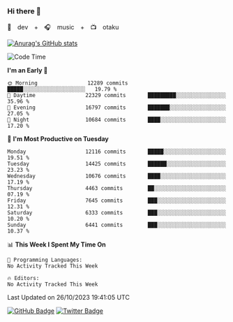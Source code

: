 ### Hi there 👋

🚀　dev　+　🎧　music　+　📺　otaku


[![Anurag's GitHub stats](https://github-readme-stats.vercel.app/api?username=koheitasaka&count_private=true&show_icons=true&theme=monokai)](https://github.com/koheitasaka/github-readme-stats)

<!--START_SECTION:waka-->
![Code Time](http://img.shields.io/badge/Code%20Time-1%2C161%20hrs%2023%20mins-blue)

**I'm an Early 🐤** 

```text
🌞 Morning                12289 commits       █████░░░░░░░░░░░░░░░░░░░░   19.79 % 
🌆 Daytime                22329 commits       █████████░░░░░░░░░░░░░░░░   35.96 % 
🌃 Evening                16797 commits       ███████░░░░░░░░░░░░░░░░░░   27.05 % 
🌙 Night                  10684 commits       ████░░░░░░░░░░░░░░░░░░░░░   17.20 % 
```
📅 **I'm Most Productive on Tuesday** 

```text
Monday                   12116 commits       █████░░░░░░░░░░░░░░░░░░░░   19.51 % 
Tuesday                  14425 commits       ██████░░░░░░░░░░░░░░░░░░░   23.23 % 
Wednesday                10676 commits       ████░░░░░░░░░░░░░░░░░░░░░   17.19 % 
Thursday                 4463 commits        ██░░░░░░░░░░░░░░░░░░░░░░░   07.19 % 
Friday                   7645 commits        ███░░░░░░░░░░░░░░░░░░░░░░   12.31 % 
Saturday                 6333 commits        ███░░░░░░░░░░░░░░░░░░░░░░   10.20 % 
Sunday                   6441 commits        ███░░░░░░░░░░░░░░░░░░░░░░   10.37 % 
```


📊 **This Week I Spent My Time On** 

```text
💬 Programming Languages: 
No Activity Tracked This Week

🔥 Editors: 
No Activity Tracked This Week
```


 Last Updated on 26/10/2023 19:41:05 UTC
<!--END_SECTION:waka-->

[![GitHub Badge](https://img.shields.io/badge/GitHub-100000?style=for-the-badge&logo=github&logoColor=white)](https://github.com/koheitasaka)
[![Twitter Badge](https://img.shields.io/badge/Twitter-1DA1F2?style=for-the-badge&logo=twitter&logoColor=white)](https://twitter.com/sleep_asleep_)
